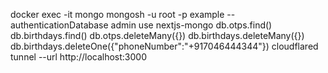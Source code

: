 docker exec -it mongo mongosh -u root -p example --authenticationDatabase admin
use nextjs-mongo
db.otps.find()
db.birthdays.find()
db.otps.deleteMany({})
db.birthdays.deleteMany({})
db.birthdays.deleteOne({"phoneNumber":"+917046444344"})
cloudflared tunnel --url http://localhost:3000